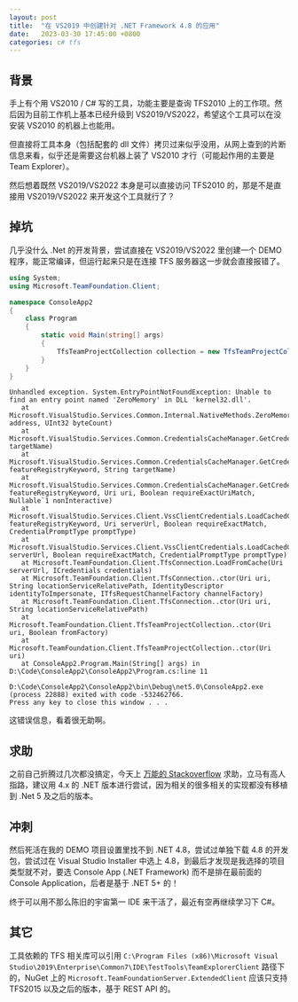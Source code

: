 ```yaml
---
layout: post
title:  "在 VS2019 中创建针对 .NET Framework 4.8 的应用"
date:   2023-03-30 17:45:00 +0800
categories: c# tfs
---
```


## 背景

手上有个用 VS2010 / C# 写的工具，功能主要是查询 TFS2010 上的工作项。然后因为目前工作机上基本已经升级到 VS2019/VS2022，希望这个工具可以在没安装 VS2010 的机器上也能用。

但直接将工具本身（包括配套的 dll 文件）拷贝过来似乎没用，从网上查到的片断信息来看，似乎还是需要这台机器上装了 VS2010 才行（可能起作用的主要是 Team Explorer）。

然后想着既然 VS2019/VS2022 本身是可以直接访问 TFS2010 的，那是不是直接用 VS2019/VS2022 来开发这个工具就行了？

## 掉坑

几乎没什么 .Net 的开发背景，尝试直接在 VS2019/VS2022 里创建一个 DEMO 程序，能正常编译，但运行起来只是在连接 TFS 服务器这一步就会直接报错了。

```csharp
using System;
using Microsoft.TeamFoundation.Client;

namespace ConsoleApp2
{
    class Program
    {
        static void Main(string[] args)
        {
            TfsTeamProjectCollection collection = new TfsTeamProjectCollection(new Uri(@"http://tfs:8080/tfs/DefaultCollection"));
        }
    }
}
```

```plaintext
Unhandled exception. System.EntryPointNotFoundException: Unable to find an entry point named 'ZeroMemory' in DLL 'kernel32.dll'.
   at Microsoft.VisualStudio.Services.Common.Internal.NativeMethods.ZeroMemory(IntPtr address, UInt32 byteCount)
   at Microsoft.VisualStudio.Services.Common.CredentialsCacheManager.GetCredentialsFromStore(String targetName)
   at Microsoft.VisualStudio.Services.Common.CredentialsCacheManager.GetCredentials(String featureRegistryKeyword, String targetName)
   at Microsoft.VisualStudio.Services.Common.CredentialsCacheManager.GetCredentials(String featureRegistryKeyword, Uri uri, Boolean requireExactUriMatch, Nullable`1 nonInteractive)
   at Microsoft.VisualStudio.Services.Client.VssClientCredentials.LoadCachedCredentials(String featureRegistryKeyword, Uri serverUrl, Boolean requireExactMatch, CredentialPromptType promptType)
   at Microsoft.VisualStudio.Services.Client.VssClientCredentials.LoadCachedCredentials(Uri serverUrl, Boolean requireExactMatch, CredentialPromptType promptType)
   at Microsoft.TeamFoundation.Client.TfsConnection.LoadFromCache(Uri serverUrl, ICredentials credentials)
   at Microsoft.TeamFoundation.Client.TfsConnection..ctor(Uri uri, String locationServiceRelativePath, IdentityDescriptor identityToImpersonate, ITfsRequestChannelFactory channelFactory)
   at Microsoft.TeamFoundation.Client.TfsConnection..ctor(Uri uri, String locationServiceRelativePath)
   at Microsoft.TeamFoundation.Client.TfsTeamProjectCollection..ctor(Uri uri, Boolean fromFactory)
   at Microsoft.TeamFoundation.Client.TfsTeamProjectCollection..ctor(Uri uri)
   at ConsoleApp2.Program.Main(String[] args) in D:\Code\ConsoleApp2\ConsoleApp2\Program.cs:line 11

D:\Code\ConsoleApp2\ConsoleApp2\bin\Debug\net5.0\ConsoleApp2.exe (process 22888) exited with code -532462766.
Press any key to close this window . . .
```

这错误信息，看着很无助啊。

## 求助

之前自己折腾过几次都没搞定，今天上 [万能的 Stackoverflow](https://stackoverflow.com/) 求助，立马有高人指路，建议用 4.x 的 .NET 版本进行尝试，因为相关的很多相关的实现都没有移植到 .Net 5 及之后的版本。

## 冲刺

然后死活在我的 DEMO 项目设置里找不到 .NET 4.8，尝试过单独下载 4.8 的开发包，尝试过在 Visual Studio Installer 中选上 4.8，到最后才发现是我选择的项目类型就不对，要选 Console App (.NET Framework) 而不是排在最前面的 Console Application，后者是基于 .NET 5+ 的！

终于可以用不那么陈旧的宇宙第一 IDE 来干活了，最近有空再继续学习下 C#。

## 其它

工具依赖的 TFS 相关库可以引用 `C:\Program Files (x86)\Microsoft Visual Studio\2019\Enterprise\Common7\IDE\TestTools\TeamExplorerClient` 路径下的，NuGet 上的 `Microsoft.TeamFoundationServer.ExtendedClient` 应该只支持 TFS2015 以及之后的版本，基于 REST API 的。

<script src="https://utteranc.es/client.js"
        repo="yingang/yingang.github.io"
        issue-term="pathname"
        label="Comment"
        theme="github-light"
        crossorigin="anonymous"
        async>
</script>